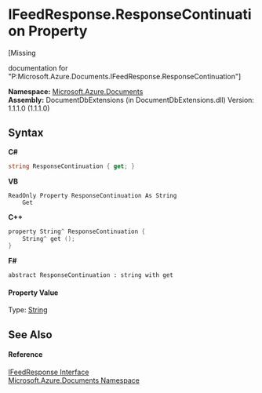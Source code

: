 # IFeedResponse.ResponseContinuation Property 
 

\[Missing <summary> documentation for "P:Microsoft.Azure.Documents.IFeedResponse.ResponseContinuation"\]

**Namespace:**&nbsp;<a href="856b2e23-9c8b-2618-f913-67d85d500616">Microsoft.Azure.Documents</a><br />**Assembly:**&nbsp;DocumentDbExtensions (in DocumentDbExtensions.dll) Version: 1.1.1.0 (1.1.1.0)

## Syntax

**C#**<br />
``` C#
string ResponseContinuation { get; }
```

**VB**<br />
``` VB
ReadOnly Property ResponseContinuation As String
	Get
```

**C++**<br />
``` C++
property String^ ResponseContinuation {
	String^ get ();
}
```

**F#**<br />
``` F#
abstract ResponseContinuation : string with get

```


#### Property Value
Type: <a href="http://msdn2.microsoft.com/en-us/library/s1wwdcbf" target="_blank">String</a>

## See Also


#### Reference
<a href="cbcd444d-ffe1-6199-9c3a-29fa6b4f474e">IFeedResponse Interface</a><br /><a href="856b2e23-9c8b-2618-f913-67d85d500616">Microsoft.Azure.Documents Namespace</a><br />